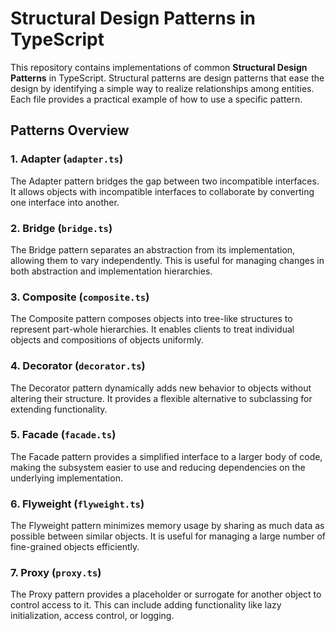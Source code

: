 # Structural Design Patterns in TypeScript

This repository contains implementations of common **Structural Design Patterns** in TypeScript. Structural patterns are design patterns that ease the design by identifying a simple way to realize relationships among entities. Each file provides a practical example of how to use a specific pattern.

## Patterns Overview

### 1. **Adapter** (`adapter.ts`)
The Adapter pattern bridges the gap between two incompatible interfaces. It allows objects with incompatible interfaces to collaborate by converting one interface into another.

### 2. **Bridge** (`bridge.ts`)
The Bridge pattern separates an abstraction from its implementation, allowing them to vary independently. This is useful for managing changes in both abstraction and implementation hierarchies.

### 3. **Composite** (`composite.ts`)
The Composite pattern composes objects into tree-like structures to represent part-whole hierarchies. It enables clients to treat individual objects and compositions of objects uniformly.

### 4. **Decorator** (`decorator.ts`)
The Decorator pattern dynamically adds new behavior to objects without altering their structure. It provides a flexible alternative to subclassing for extending functionality.

### 5. **Facade** (`facade.ts`)
The Facade pattern provides a simplified interface to a larger body of code, making the subsystem easier to use and reducing dependencies on the underlying implementation.

### 6. **Flyweight** (`flyweight.ts`)
The Flyweight pattern minimizes memory usage by sharing as much data as possible between similar objects. It is useful for managing a large number of fine-grained objects efficiently.

### 7. **Proxy** (`proxy.ts`)
The Proxy pattern provides a placeholder or surrogate for another object to control access to it. This can include adding functionality like lazy initialization, access control, or logging.

